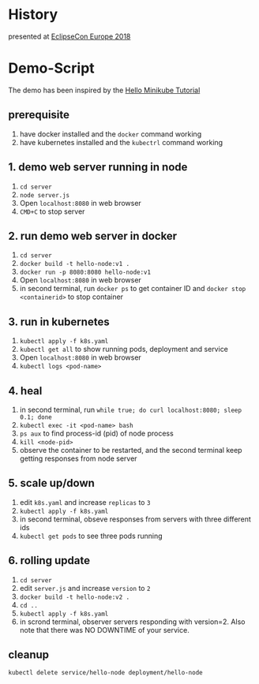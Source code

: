 # History

presented at [EclipseCon Europe 2018](https://www.eclipsecon.org/europe2018/sessions/introduction-kubernetes)

# Demo-Script

The demo has been inspired by the [Hello Minikube Tutorial](https://kubernetes.io/docs/tutorials/hello-minikube/)


## prerequisite
1. have docker installed and the `docker` command working
2. have kubernetes installed and the `kubectrl` command working

## 1. demo web server running in node
1. `cd server`
2. `node server.js`
3. Open `localhost:8080` in web browser
4. `CMD+C` to stop server

## 2. run demo web server in docker
1. `cd server`
2. `docker build -t hello-node:v1 .`
3. `docker run -p 8080:8080 hello-node:v1`
4. Open `localhost:8080` in web browser
5. in second terminal, run `docker ps` to get container ID and `docker stop <containerid>` to stop container

## 3. run in kubernetes
1. `kubectl apply -f k8s.yaml`
2. `kubectl get all` to show running pods, deployment and service
3. Open `localhost:8080` in web browser
4. `kubectl logs <pod-name>`

## 4. heal
1. in second terminal, run `while true; do curl localhost:8080; sleep 0.1; done`
2. `kubectl exec -it <pod-name> bash`
3. `ps aux` to find process-id (pid) of node process
4. `kill <node-pid>`
5. observe the container to be restarted, and the second terminal keep getting responses from node server

## 5. scale up/down
1. edit `k8s.yaml` and increase `replicas` to `3`
2. `kubectl apply -f k8s.yaml`
3. in second terminal, obseve responses from servers with three different ids
4. `kubectl get pods` to see three pods running

## 6. rolling update
1. `cd server`
2. edit `server.js` and increase `version` to `2`
3. `docker build -t hello-node:v2 .`
4. `cd ..`
5. `kubectl apply -f k8s.yaml`
6. in scrond terminal, observer servers responding with version=2. Also note that there was NO DOWNTIME of your service.

## cleanup

`kubectl delete service/hello-node deployment/hello-node`
